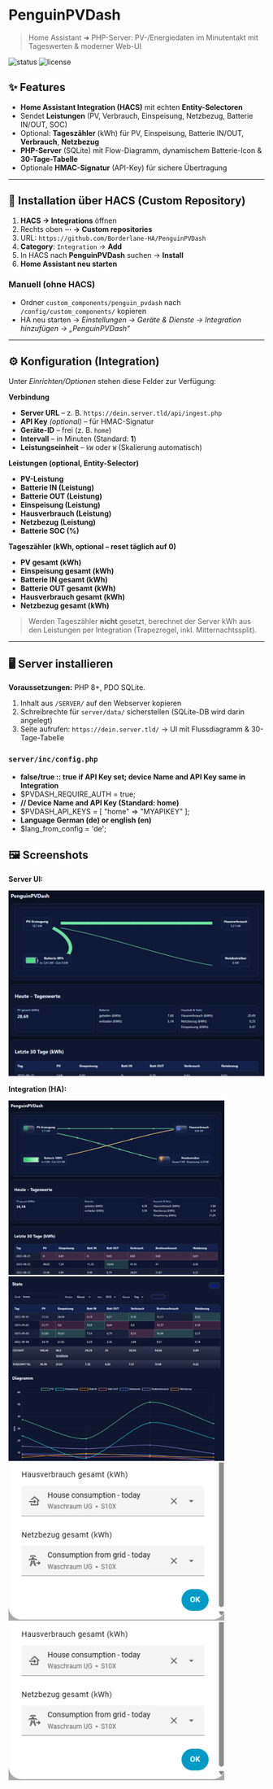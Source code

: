 # PenguinPVDash

> Home Assistant ➜ PHP-Server: PV-/Energiedaten im Minutentakt mit Tageswerten & moderner Web-UI

![status](https://img.shields.io/badge/status-active-4caf50)
![license](https://img.shields.io/badge/license-MIT-blue)

## ✨ Features
- **Home Assistant Integration (HACS)** mit echten **Entity-Selectoren**
- Sendet **Leistungen** (PV, Verbrauch, Einspeisung, Netzbezug, Batterie IN/OUT, SOC)
- Optional: **Tageszähler** (kWh) für PV, Einspeisung, Batterie IN/OUT, **Verbrauch**, **Netzbezug**
- **PHP-Server** (SQLite) mit Flow-Diagramm, dynamischem Batterie-Icon & **30-Tage-Tabelle**
- Optionale **HMAC-Signatur** (API-Key) für sichere Übertragung


---

## 🧩 Installation über HACS (Custom Repository)
1. **HACS → Integrations** öffnen  
2. Rechts oben **⋯ → Custom repositories**  
3. URL: `https://github.com/Borderlane-HA/PenguinPVDash`  
4. **Category**: `Integration` → **Add**  
5. In HACS nach **PenguinPVDash** suchen → **Install**  
6. **Home Assistant neu starten**


### Manuell (ohne HACS)
- Ordner `custom_components/penguin_pvdash` nach `/config/custom_components/` kopieren  
- HA neu starten → *Einstellungen → Geräte & Dienste → Integration hinzufügen → „PenguinPVDash“*

---

## ⚙️ Konfiguration (Integration)
Unter *Einrichten/Optionen* stehen diese Felder zur Verfügung:

**Verbindung**
- **Server URL** – z. B. `https://dein.server.tld/api/ingest.php`  
- **API Key** *(optional)* – für HMAC-Signatur  
- **Geräte-ID** – frei (z. B. `home`)  
- **Intervall** – in Minuten (Standard: **1**)  
- **Leistungseinheit** – `kW` oder `W` (Skalierung automatisch)

**Leistungen (optional, Entity-Selector)**
- **PV-Leistung**
- **Batterie IN (Leistung)**
- **Batterie OUT (Leistung)**
- **Einspeisung (Leistung)**
- **Hausverbrauch (Leistung)**
- **Netzbezug (Leistung)**
- **Batterie SOC (%)**

**Tageszähler (kWh, optional – reset täglich auf 0)**
- **PV gesamt (kWh)**
- **Einspeisung gesamt (kWh)**
- **Batterie IN gesamt (kWh)**
- **Batterie OUT gesamt (kWh)**
- **Hausverbrauch gesamt (kWh)**
- **Netzbezug gesamt (kWh)**

> Werden Tageszähler **nicht** gesetzt, berechnet der Server kWh aus den Leistungen per Integration (Trapezregel, inkl. Mitternachtssplit).

---

## 🖥️ Server installieren
**Voraussetzungen:** PHP 8+, PDO SQLite.

1. Inhalt aus `/SERVER/` auf den Webserver kopieren  
2. Schreibrechte für `server/data/` sicherstellen (SQLite-DB wird darin angelegt)  
3. Seite aufrufen: `https://dein.server.tld/` → UI mit Flussdiagramm & 30-Tage-Tabelle

### `server/inc/config.php` 

- **false/true :: true if API Key set; device Name and API Key same in Integration**
- $PVDASH_REQUIRE_AUTH = true;
- **// Device Name and API Key (Standard: home)**
- $PVDASH_API_KEYS = [ "home" => "MYAPIKEY" ];
- **Language German (de) or english (en)**
- $lang_from_config = 'de';


## 🖼 Screenshots

**Server UI:**

<img src="https://github.com/Borderlane-HA/PenguinPVDash/blob/main/SCREENSHOTS/Screenshot1a.png"/><br>

**Integration (HA):**

<img src="https://github.com/Borderlane-HA/PenguinPVDash/blob/main/SCREENSHOTS/Screen1.png" width="425"/><br>
<img src="https://github.com/Borderlane-HA/PenguinPVDash/blob/main/SCREENSHOTS/Screen2.png" width="425"/><br>
<img src="https://github.com/Borderlane-HA/PenguinPVDash/blob/main/SCREENSHOTS/Screenshot2c.png" width="425"/><br>
<img src="https://github.com/Borderlane-HA/PenguinPVDash/blob/main/SCREENSHOTS/Screenshot2c.png" width="425"/><br> 


